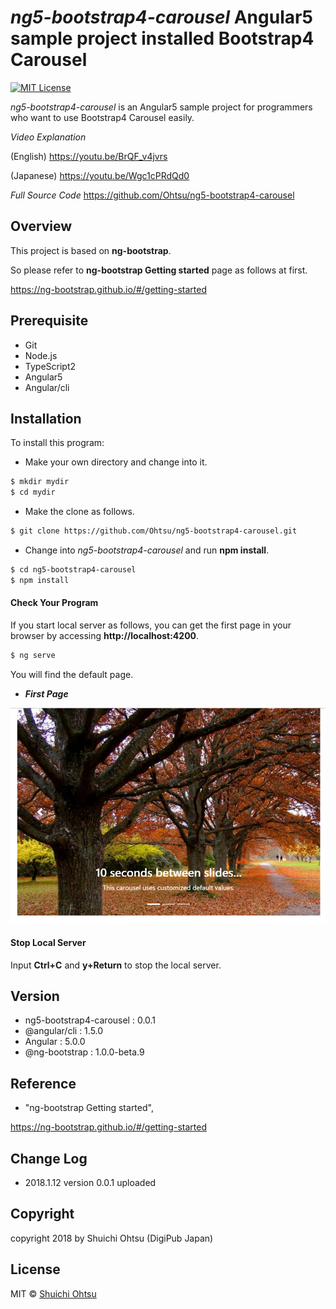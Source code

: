 
# _ng5-bootstrap4-carousel_ Angular5 sample project installed Bootstrap4 Carousel
[![MIT License](http://img.shields.io/badge/license-MIT-blue.svg?style=flat)](LICENSE)


_ng5-bootstrap4-carousel_ is an Angular5 sample project for programmers who want to use Bootstrap4 Carousel easily.

_Video Explanation_

(English)   <https://youtu.be/BrQF_v4jvrs>

(Japanese)  <https://youtu.be/Wgc1cPRdQd0>

_Full Source Code_
<https://github.com/Ohtsu/ng5-bootstrap4-carousel>

## Overview 

This project is based on **ng-bootstrap**. 
    
So please refer to **ng-bootstrap Getting started** page as follows at first. 
    
<https://ng-bootstrap.github.io/#/getting-started>
 


## Prerequisite

   - Git
   - Node.js
   - TypeScript2
   - Angular5
   - Angular/cli



## Installation

To install this program:

   - Make your own directory and change into it.

```bash
$ mkdir mydir
$ cd mydir
```
   - Make the clone as follows.

```bash
$ git clone https://github.com/Ohtsu/ng5-bootstrap4-carousel.git
```

   - Change into _ng5-bootstrap4-carousel_ and run **npm install**.

```bash
$ cd ng5-bootstrap4-carousel
$ npm install 
```


#### Check Your Program

If you start local server as follows, you can get the first page in your browser by accessing **http://localhost:4200**.


```bash
$ ng serve
```
You will find the default page.

  - ***First Page*** 

  <img src="https://raw.githubusercontent.com/Ohtsu/images/master/ng5-bootstrap4/ng5-bootstrap4-carousel_default_page_01.png" width= "640" >


#### Stop Local Server

Input **Ctrl+C** and **y+Return** to stop the local server.




## Version

   - ng5-bootstrap4-carousel : 0.0.1
   - @angular/cli : 1.5.0
   - Angular      : 5.0.0
   - @ng-bootstrap : 1.0.0-beta.9



## Reference

- "ng-bootstrap Getting started",

<https://ng-bootstrap.github.io/#/getting-started>



## Change Log

 - 2018.1.12  version 0.0.1 uploaded


## Copyright

copyright 2018 by Shuichi Ohtsu (DigiPub Japan)


## License

MIT © [Shuichi Ohtsu](ohtsu@digipub-net.com)
